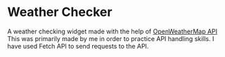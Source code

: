 # Weather Checker

 A weather checking widget made with the help of [OpenWeatherMap API](https://openweathermap.org/api)
 This was primarily made by me in order to practice API handling skills.
 I have used Fetch API to send requests to the API.
 

